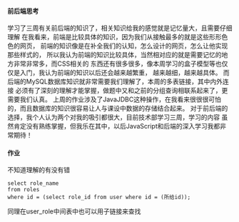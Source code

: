 #### 前后端思考
学习了三周有关前后端的知识了，相关知识给我的感觉就是记忆量大，且需要仔细理解
在我看来，前端是比较具体的知识，因为我们从接触最多的就是这些形形色色的网页，
前端的知识像是在补全我们的认知，怎么设计的网页，怎么让他实现那些样式的，
所以我认为前端的知识比较具体，当然相对应的就是需要记忆的地方非常非常多，而CSS相关的
东西还有很多很多，像本周学习的盒子模型等也仅仅是入门，我认为前端的知识以后还会越来越繁重，
越来越细，越来越具体。
而后端的MySQL数据库知识就非常需要我们理解了，本周的多表链接，其中内外连接
必须有了深刻的理解才能掌握，做题中又和之前的分组查询相联系起来了，更需要我们认真。
上周的作业涉及了JavaJDBC这种操作，在我看来很很很可怕的，而且数据库的知识很容易让人与课设中数据的存储结合起来。
对于前后端的选择，我个人认为两个对我的吸引都很大，目前技术部学习三周，学习的内容
虽然肯定没有熟练掌握，但我乐在其中，以后JavaScript和后端的深入学习我都非常期待！

#### 作业
不知道理解的有没有错
```
select role_name
from roles
where id = (select role_id from user where id = (所给id));
```
同理在user_role中间表中也可以用子链接来查找

